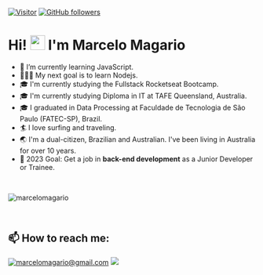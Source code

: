 

[![Visitor](https://visitor-badge.laobi.icu/badge?page_id=marcelomagario.marcelomagario)](https://github.com/marcelomagario) [![GitHub followers](https://img.shields.io/github/followers/marcelomagario.svg?style=social&label=Follow)](https://github.com/marcelomagario?tab=followers)

# Hi! <img src="https://raw.githubusercontent.com/kaueMarques/kaueMarques/master/hi.gif" height="30px"> I'm Marcelo Magario 

- 🌱 I’m currently learning JavaScript. 
- 👨🏻‍💻 My next goal is to learn Nodejs.
- 🎓 I'm currently studying the Fullstack Rocketseat Bootcamp.
- 🎓 I'm currently studying Diploma in IT at TAFE Queensland, Australia.
- 🎓 I graduated in Data Processing at Faculdade de Tecnologia de São Paulo (FATEC-SP), Brazil. 
- 🏄 I love surfing and traveling.
- 🌏 I'm a dual-citizen, Brazilian and Australian. I've been living in Australia for over 10 years.
- 🎯 2023 Goal: Get a job in <b>back-end development</b> as a Junior Developer or Trainee.
<br>
<p><img src="https://github-readme-stats.vercel.app/api/top-langs?username=marcelomagario&show_icons=true&theme=dark&locale=en&layout=compact" alt="marcelomagario" /></p>
<br>
<p>
<h2>📫 How to reach me:</h2>

<a href="mailto:marcelomagario@gmail.com" target="_blank">![marcelomagario@gmail.com](https://img.shields.io/badge/Gmail-D14836?style=for-the-badge&logo=gmail&logoColor=white)</a>
[<img src="https://img.shields.io/badge/Instagram-E4405F?style=for-the-badge&logo=instagram&logoColor=white"/>](https://www.instagram.com/marcelo_magario/)

<!-- <a href="https://www.linkedin.com/in/marcelomagario/" target="_blank">![LinkedIn](https://img.shields.io/badge/LinkedIn-0077B5?style=for-the-badge&logo=linkedin&logoColor=white)</a> -->
</p>
